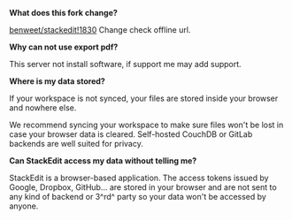 **What does this fork change?**

[benweet/stackedit!1830](https://github.com/benweet/stackedit/pull/1830)
Change check offline url.

**Why can not use export pdf?**

This server not install software, if support me may add support.

**Where is my data stored?**

If your workspace is not synced, your files are stored inside your browser and nowhere else.

We recommend syncing your workspace to make sure files won't be lost in case your browser data is cleared. Self-hosted CouchDB or GitLab backends are well suited for privacy.

**Can StackEdit access my data without telling me?**

StackEdit is a browser-based application. The access tokens issued by Google, Dropbox, GitHub... are stored in your browser and are not sent to any kind of backend or 3^rd^ party so your data won't be accessed by anyone.
